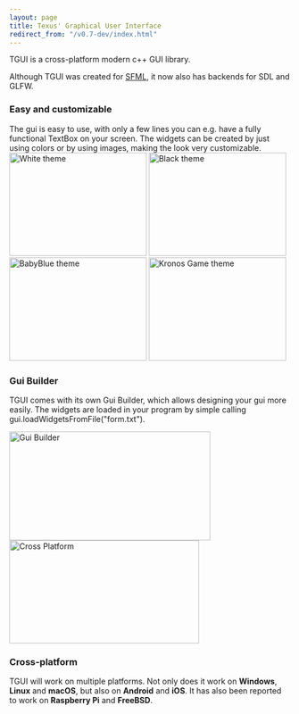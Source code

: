 ```yaml
---
layout: page
title: Texus' Graphical User Interface
redirect_from: "/v0.7-dev/index.html"
---
```


TGUI is a cross-platform modern c++ GUI library.

Although TGUI was created for [SFML](https://www.sfml-dev.org), it now also has backends for SDL and GLFW.

<h3>Easy and customizable</h3>
The gui is easy to use, with only a few lines you can e.g. have a fully functional TextBox on your screen. The widgets can be created by just using colors or by using images, making the look very customizable.

<div>
  <a href="/resources/Screenshots/White.jpg" onclick="return showLightBox(event, href);"><img src="/resources/Screenshots/White-small.jpg" alt="White theme" width="246" height="185"/></a>
  <a href="/resources/Screenshots/Black.jpg" onclick="return showLightBox(event, href);"><img src="/resources/Screenshots/Black-small.jpg" alt="Black theme" width="246" height="185"/></a>
  <a href="/resources/Screenshots/BabyBlue.jpg" onclick="return showLightBox(event, href);"><img src="/resources/Screenshots/BabyBlue-small.jpg" alt="BabyBlue theme" width="246" height="185"/></a>
  <a href="/resources/Screenshots/KronosGame.jpg" onclick="return showLightBox(event, href);"><img src="/resources/Screenshots/KronosGame-small.jpg" alt="Kronos Game theme" width="246" height="185"/></a>
</div>

<div>
  <div class="HomePageLargerColumn">
    <h3>Gui Builder</h3>
    <p>TGUI comes with its own Gui Builder, which allows designing your gui more easily. The widgets are loaded in your program by simple calling gui.loadWidgetsFromFile("form.txt").</p>
  </div>
  <div class="HomePageSmallerColumn">
    <a href="/resources/GuiBuilder-0.8.5.png" onclick="return showLightBox(event, href);"><img src="/resources/GuiBuilder-0.8.5-small.jpg" alt="Gui Builder" width="360" height="195" /></a>
  </div>
</div>

<div>
  <div class="HomePageSmallerColumn">
    <img src="/resources/CrossPlatform.jpg" alt="Cross Platform" width="340" height="185" />
  </div>
  <div class="HomePageLargerColumn">
    <h3>Cross-platform</h3>
    <p>TGUI will work on multiple platforms. Not only does it work on <b>Windows</b>, <b>Linux</b> and <b>macOS</b>, but also on <b>Android</b> and <b>iOS</b>. It has also been reported to work on <b>Raspberry Pi</b> and <b>FreeBSD</b>.</p>
  </div>
</div>


<!-- Make some of the images use a lightbox when javascript is enabled -->
<script type="text/javascript">
  function showLightBox(event, href) {
    if (event.ctrlKey || event.shiftKey) {
      return true;
    }

    var background = document.createElement("div");
    background.id = "LightBox";
    background.onclick = function() { hideLightBox(); }
    document.getElementById("contents").appendChild(background);

    var image = document.createElement("img");
    image.src = href;
    background.appendChild(image);
    return false;
  }

  function hideLightBox() {
    var lightbox = document.getElementById("LightBox");
    if (lightbox) {
      document.getElementById("contents").removeChild(lightbox);
    }
  }
</script>
